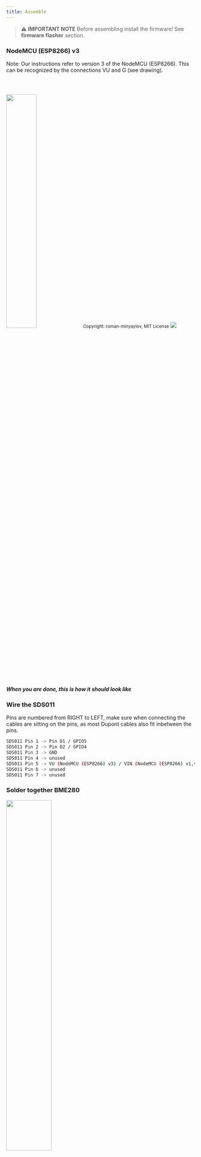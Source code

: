 ```yaml
---
title: Assemble
---
```


> ⚠️ **IMPORTANT NOTE**
Before assembling install the firmware!
See __firmware flasher__ section.

### NodeMCU (ESP8266) v3
Note: Our instructions refer to version 3 of the NodeMCU (ESP8266). This can be recognized by the connections VU and G (see drawing). 

<img src="../docs/airrohr/airrohr-wiring-sds011-bme280.jpg" style="width:40%; margin-top: 3em"/>
<small>Copyright: roman-minyaylov, MIT License</small>


<img src="../docs/airrohr/nodemcu-v3-bme280.jpeg" style="margin-top: 1em"/>

##### When you are done, this is how it should look like


### Wire the SDS011
Pins are numbered from RIGHT to LEFT, make sure when connecting the cables are sitting on the pins, as most Dupont cables also fit inbetween the pins.
```bash
SDS011 Pin 1 -> Pin D1 / GPIO5
SDS011 Pin 2 -> Pin D2 / GPIO4
SDS011 Pin 3 -> GND
SDS011 Pin 4 -> unused
SDS011 Pin 5 -> VU (NodeMCU (ESP8266) v3) / VIN (NodeMCU (ESP8266) v1,v2)
SDS011 Pin 6 -> unused
SDS011 Pin 7 -> unused
```

### Solder together BME280
<img src="../docs/airrohr/solder-a-bme-280.jpeg" style="width:49%; padding-right: 0.5em" class="items-center"/>
<img src="../docs/airrohr/solder-bme-280.jpeg" style="width:49%;">

Connect the pin header with the BME280 board. Solder it from the backside. The gaps between the pins are very small so be patient and careful.  

The trick is to put the soldering iron tip to the pin, warm it up a little, and then lightly apply the solder.  



### Wire the BME280
Pins are numbered from LEFT to RIGHT.
```bash
VIN -> Pin 3V3 (3.3V)
GND->  GND/G
SDA -> PIN D3
SCL -> Pin D4
```

### Tie everything together

 ##### Tie NodeMCU and SDS011 together
<img src="../docs/airrohr/tie-air-quality-sensor-together.jpeg"/>

Use a cable tie to link the NodeMCU (ESP8266) and the SDS011 sensor so that the Wifi antenna points away from the sensor

 ##### Connect flexible tube
 <img src="../docs/airrohr/sds011-with-tube.jpeg" style="width:49%; padding-right: 0.5em"/>
 <img src="../docs/airrohr/bme280-tied-to-tube.jpeg" style="width:49%;">
 
* connect the flexible tube to the SDS011 sensor
* Use another cable tie to attach the BME280 temperature sensor to the tube
* Pass the USB cable through the tube. Mount the SDS011 with the NodeMCU facing to the top and the fan facing to the bottom

 ##### Push in sensor into the pipe
* Push the parts into the tube, so it's jammed inside
* USB cable, flexible tube and BME280 should look out of the tube's end
* Push the other pipe onto the first one.

<img src="../docs/airrohr/sds011-jammed-into-tube.jpeg"/>

 ##### Finishing
* Position the temperature sensor on the flexible tube, so that it's on the edge of the pipe.
* Cut off the flexible tube at the end of the pipe
* Optional: you can cover the open ends of the tube with a fine mesh. So air can circulate but insects stay outside
 
<img src="../docs/airrohr/position-bme280.jpeg"/>
